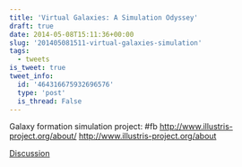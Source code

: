 ```yaml
---
title: 'Virtual Galaxies: A Simulation Odyssey'
draft: true
date: 2014-05-08T15:11:36+00:00
slug: '201405081511-virtual-galaxies-simulation'
tags:
  - tweets
is_tweet: true
tweet_info:
  id: '464316675932696576'
  type: 'post'
  is_thread: False
---
```




Galaxy formation simulation project: #fb <http://www.illustris-project.org/about/> <http://www.illustris-project.org/about>

[Discussion](https://x.com/sytelus/status/464316675932696576)
